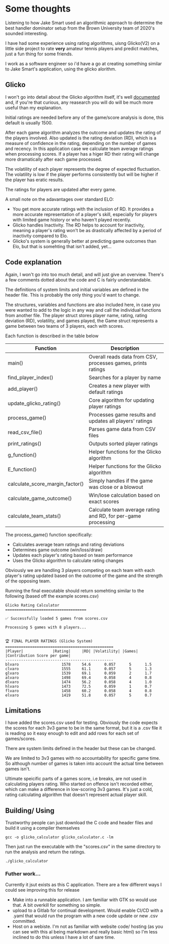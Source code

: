 # Some thoughts

Listening to how Jake Smart used an algorithmic approach to determine the best handler dominator setup from the Brown University team of 2020's sounded interesting. 

I have had some experience using rating algorithms, uisng Glicko(V2) on a little side project to rate **very** amateur tennis players and predict matches, just a fun thing for some friends. 

I work as a software engineer so i'd have a go at creating something similar to Jake Smart's application, using the glicko alorithm.

## Glicko

I won't go into detail about the Glicko algorithm itself, it's well [documented](https://www.glicko.net/glicko.html) and, if you're that curious, any reasearch you will do will be much more useful than my explanation.

Initial ratings are needed before any of the game/score analysis is done, this default is usually 1500.

After each game algorithm analyzes the outcome and updates the rating of the players involved. Also updated is the rating deviation (RD), which is a measure of confidence in the rating, depending on the number of games and recency. In this application case we calculate team average ratings when processing scores. If a player has a higer RD their rating will change more dramatically after each game processed.

The volatility of each player represents the degree of expected fluctuation. The volatility is low if the player performs consistently but will be higher if the player has eratic results.

The ratings for players are updated after every game.

A small note on the adavantages over standard ELO:
 - You get more accurate ratings with the inclusion of RD. It provides a more accurate representation of a player's skill, especially for players with limited game history or who haven't played recently. 
 - Glicko handles Inactivity. The RD helps to account for inactivity, meaning a player's rating won't be as drastically affected by a period of inactivity compared to Elo. 
 - Glicko's system is generally better at predicting game outcomes than Elo, but that is somehting that isn't added, yet...

## Code explanation

Again, I won't go into too much detail, and will just give an overview. There's a few comments dotted about the code and C is fairly understandable.

The definitions of system limits and initial variables are defined in the header file. This is probably the only thing you'd want to change.

The structures, variables and functions are also included here, in case you were wanted to add to the logic in any way and call the individual functions from another file. The player struct stores player name, rating, rating deviation (RD), volatility, and games played, the Game struct represents a game between two teams of 3 players, each with scores.

Each function is described in the table below

| Function | Description |
| - | - |
| main() | Overall reads data from CSV, processes games, prints ratings |
| find_player_index() | Searches for a player by name |
| add_player() | Creates a new player with default ratings |
| update_glicko_rating() | Core algorithm for updating player ratings |
| process_game() | Processes game results and updates all players' ratings |
| read_csv_file() | Parses game data from CSV files |
| print_ratings() | Outputs sorted player ratings |
| g_function() | Helper functions for the Glicko algorithm |
| E_function() | Helper functions for the Glicko algorithm |
| calculate_score_margin_factor() | Simply handles if the game was close or a blowout |
| calculate_game_outcome() | Win/lose calculation based on exact scores  |
| calculate_team_stats() | Calculate team average rating and RD, for per-game processing |

The process_game() function specifically:
 - Calculates average team ratings and rating deviations
 - Determines game outcome (win/loss/draw)
 - Updates each player's rating based on team performance
 - Uses the Glicko algorithm to calculate rating changes

Obviously we are handling 3 players competing on each team with each player's rating updated based on the outcome of the game and the strength of the opposing team.

Running the final executable should return somehting similar to the following (based off the example scores.csv)

```
Glicko Rating Calculator
====================================

✅ Successfully loaded 5 games from scores.csv

Processing 5 games with 8 players...


🏆 FINAL PLAYER RATINGS (Glicko System)
================================================
|Player|             |Rating|     |RD| |Volatility| |Games| |Contribution Score per game|
------------------------------------------------
blvaro                   1578     54.6      0.057      5      1.5
clvaro                   1555     61.1      0.057      5      1.3
glvaro                   1539     69.1      0.059      2      1.7
alvaro                   1498     69.4      0.058      4      0.8
dlvaro                   1474     56.2      0.058      4      1.0
hlvaro                   1473     72.5      0.059      1      0.7
flvaro                   1458     60.2      0.058      4      0.8
elvaro                   1419     51.8      0.057      5      0.7
```
## Limitations

I have added the scores.csv used for testing. Obviously the code expects the scores for each 3v3 game to be in the same format, but it is a .csv file it is reading so it easy enough to edit and add rows for each set of games/scores.

There are system limits defined in the header but these can be changed.

We are limited to 3v3 games with no accountability for specific game time. So although number of games is taken into account the actual time between games isn't.

Ultimate speicific parts of a games score, i.e breaks, are not used in calculating players rating. Who started on offence isn't recorded either, which can make a difference in low-scoring 3v3 games. It's just a cold, rating calculating algorithm that doesn't represent actual player skill.

## Building/ Using

Trustworthy people can just download the C code and header files and build it using a compiler themselves 
```
gcc -o glicko_calculator glicko_calculator.c -lm
```
Then just run the executable with the "scores.csv" in the same directory to run the analysis and return the ratings.
```
./glicko_calculator
```
### Futher work...

Currently it jsut exists as this C application. There are a few different ways I could see improving this for release

 - Make into a runnable application. I am familiar with GTK so would use that. A bit overkill for something so simple.
 - upload to a Gitlab for continual development. Would enable CI/CD with a .yaml that would run the program with a new code update or new .csv committed.
 - Host on a webiste. I'm not as familiar with website code/ hosting (as you can see with this al being markdown and really basic html) so I'm less inclined to do this unless I have a lot of sare time.


